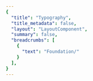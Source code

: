 ```yaml
---
{
  "title": "Typography",
  "title_metadata": false,
  "layout": "LayoutComponent",
  "summary": false,
  "breadcrumbs": [
    {
      "text": "Foundation/"
    }
  ],
}
---
```

<cdr-doc-tabs :labels="['Overview', 'Guidelines', 'Brand Typography']">
<template slot="Overview">
<cdr-doc-table-of-contents-shell>
  
Typography design tokens represent the fundamental decisions of Cedar’s visual language: 
- Stores font specifications using variable names, not hard-coded values such as font family name or pixel values for font size
- Specifies a hierarchical and semantically defined system

<br/>
<hr>


## Web 

### Default 

<div style="overflow: hidden; white-space: nowrap; margin: 8px 0 8px 0;  padding: 16px 0 16px 8px; background-color: #FFFFFF ;"><typography-example name="cdr-text-default-compact" /> </div>

**cdr-text-default-compact**  (_Mixin_)  <br>
Suggested usage: Use only for compact spacing with informational and supplemental body content

<table>
  <tbody>
    <tr>
      <td>cdr-text-default-compact-family </td>
      <td>Roboto, "Helvetica Neue", Helvetica,<br> Arial, sans-serif </td>
    </tr>
    <tr>
      <td>cdr-text-default-compact-style </td>
      <td>Normal </td>
    </tr>
    <tr>
      <td>cdr-text-default-compact-weight </td>
      <td>400 </td>
    </tr>
    <tr>
      <td>cdr-text-default-compact-spacing </td>
      <td>Normal </td>
    </tr>
    <tr>
      <td>cdr-text-default-compact-size </td>
      <td>14px </td>
    </tr>   
    <tr>
      <td>cdr-text-default-compact-height </td>
      <td>24px </td>
    </tr>   
  </tbody>
</table>

<br/>


<div style="overflow: hidden; white-space: nowrap; margin: 8px 0 8px 0;  padding: 16px 0 16px 8px; background-color: #FFFFFF ;"><typography-example name="cdr-text-default" /> </div>

**cdr-text-default**  (_Mixin_)  <br>
Suggested usage: Default for body content. Uses a more open line height to font size ratio

<table>
  <tbody>
    <tr>
      <td>cdr-text-default-family </td>
      <td>Roboto, "Helvetica Neue", Helvetica,<br> Arial, sans-serif </td>
    </tr>
    <tr>
      <td>cdr-text-default-style </td>
      <td>Normal </td>
    </tr>
    <tr>
      <td>cdr-text-default-weight </td>
      <td>400 </td>
    </tr>
    <tr>
      <td>cdr-text-default-spacing </td>
      <td>Normal </td>
    </tr>
    <tr>
      <td>cdr-text-default-size </td>
      <td>16px </td>
    </tr>   
    <tr>
      <td>cdr-text-default-height  </td>
      <td>26px </td>
    </tr>   
  </tbody>
</table>

<br>

### Editorial 

<div style="overflow: hidden; white-space: nowrap; margin: 0 0 8px 0; padding: 16px 0 16px 8px; background-color: #FFFFFF ;"> <typography-example name="cdr-text-editorial-compact" /> </div>

**cdr-text-editorial-compact**  (_Mixin_)  <br>
Suggested Usage: Use only for compact spacing with editorial body content

<table>
  <tbody>
    <tr>
      <td>cdr-text-editorial-compact-family </td>
      <td>Sentinel, Roboto, "Helvetica Neue", Helvetica, Arial, sans-serif </td>
    </tr>
    <tr>
      <td>cdr-text-editorial-compact-style</td>
      <td>Normal </td>
    </tr>
    <tr>
      <td>cdr-text-editorial-compact-weight</td>
      <td>400 </td>
    </tr>
    <tr>
      <td>cdr-text-editorial-compact-spacing</td>
      <td>Normal </td>
    </tr>
    <tr>
      <td>cdr-text-editorial-compact-size</td>
      <td>18px </td>
    </tr>
    <tr>
      <td>cdr-text-editorial-compact-height</td>
      <td>28px </td>
    </tr>
  </tbody>
</table>

<br>

<div style="overflow: hidden; white-space: nowrap; margin: 0 0 8px 0; padding: 16px 0 16px 8px; background-color: #FFFFFF ;"> <typography-example name="cdr-text-editorial" /> </div>

**cdr-text-editorial**  (_Mixin_)  <br>
Suggested Usage: Default for editorial long-form content. Uses a more open line height to font size ratio

<table>
  <tbody>
    <tr>
      <td>cdr-text-editorial-family </td>
      <td>Sentinel, Roboto, "Helvetica Neue", Helvetica, Arial, sans-serif </td>
    </tr>
    <tr>
      <td>cdr-text-editorial-style</td>
      <td>Normal </td>
    </tr>
    <tr>
      <td>cdr-text-editorial-weight</td>
      <td>400 </td>
    </tr>
    <tr>
      <td>cdr-text-editorial-spacing</td>
      <td>Normal </td>
    </tr>
    <tr>
      <td>cdr-text-editorial-size</td>
      <td>20px </td>
    </tr>
    <tr>
      <td>cdr-text-editorial-height</td>
      <td>32px </td>
    </tr>
  </tbody>
</table>


### Headings 

<div style="overflow: hidden; white-space: nowrap; margin: 0 0 8px 0; padding: 16px 0 16px 8px; background-color: #FFFFFF ;"> <typography-example name="cdr-text-header-1" /> </div>

**cdr-text-header-1**  (_Mixin_)  <br>

<table>
  <tbody>
    <tr>
      <td>cdr-text-header-1-family </td>
      <td>Sentinel, Roboto, "Helvetica Neue", Helvetica, Arial, sans-serif </td>
    </tr>
    <tr>
      <td>cdr-text-header-1-style</td>
      <td>Normal </td>
    </tr>
    <tr>
      <td>cdr-text-header-1-weight</td>
      <td>600 </td>
    </tr>
    <tr>
      <td>cdr-text-header-1-spacing</td>
      <td>0.2 </td>
    </tr>
    <tr>
      <td>cdr-text-header-1-size</td>
      <td>56px </td>
    </tr>
    <tr>
      <td>cdr-text-header-1-height</td>
      <td>60px </td>
    </tr>
  </tbody>
</table>

<br>

<div style="overflow: hidden; white-space: nowrap; margin: 0 0 8px 0; padding: 16px 0 16px 8px; background-color: #FFFFFF ;"> <typography-example name="cdr-text-header-2" /> </div>

**cdr-text-header-2**  (_Mixin_)  <br>

<table>
  <tbody>
    <tr>
      <td>cdr-text-header-2-family </td>
      <td>Sentinel, Roboto, "Helvetica Neue", Helvetica, Arial, sans-serif </td>
    </tr>
    <tr>
      <td>cdr-text-header-2-style</td>
      <td>Normal </td>
    </tr>
    <tr>
      <td>cdr-text-header-2-weight</td>
      <td>600 </td>
    </tr>
    <tr>
      <td>cdr-text-header-2-spacing</td>
      <td>0.2 </td>
    </tr>
    <tr>
      <td>cdr-text-header-2-size</td>
      <td>40px </td>
    </tr>
    <tr>
      <td>cdr-text-header-2-height</td>
      <td>48px </td>
    </tr>
  </tbody>
</table>

<br>

<div style="overflow: hidden; white-space: nowrap; margin: 0 0 8px 0; padding: 16px 0 16px 8px; background-color: #FFFFFF ;"> <typography-example name="cdr-text-header-3" /> </div>

**cdr-text-header-3**  (_Mixin_)  <br>

<table>
  <tbody>
    <tr>
      <td>cdr-text-header-3-family </td>
      <td>Sentinel, Roboto, "Helvetica Neue", Helvetica, Arial, sans-serif </td>
    </tr>
    <tr>
      <td>cdr-text-header-3-style</td>
      <td>Normal </td>
    </tr>
    <tr>
      <td>cdr-text-header-3-weight</td>
      <td>600 </td>
    </tr>
    <tr>
      <td>cdr-text-header-3-spacing</td>
      <td>0.2 </td>
    </tr>
    <tr>
      <td>cdr-text-header-3-size</td>
      <td>32px </td>
    </tr>
    <tr>
      <td>cdr-text-header-3-height</td>
      <td>40px </td>
    </tr>
  </tbody>
</table>

<br>

<div style="overflow: hidden; white-space: nowrap; margin: 0 0 8px 0; padding: 16px 0 16px 8px; background-color: #FFFFFF ;"> <typography-example name="cdr-text-header-4" /> </div>

**cdr-text-header-4**  (_Mixin_)  <br>

<table>
  <tbody>
    <tr>
      <td>cdr-text-header-4-family </td>
      <td>Sentinel, Roboto, "Helvetica Neue", Helvetica, Arial, sans-serif </td>
    </tr>
    <tr>
      <td>cdr-text-header-4-style</td>
      <td>Normal </td>
    </tr>
    <tr>
      <td>cdr-text-header-4-weight</td>
      <td>600 </td>
    </tr>
    <tr>
      <td>cdr-text-header-4-spacing</td>
      <td>0.2 </td>
    </tr>
    <tr>
      <td>cdr-text-header-4-size</td>
      <td>28px </td>
    </tr>
    <tr>
      <td>cdr-text-header-4-height</td>
      <td>36px </td>
    </tr>
  </tbody>
</table>

<br>

<div style="overflow: hidden; white-space: nowrap; margin: 0 0 8px 0; padding: 16px 0 16px 8px; background-color: #FFFFFF ;"> <typography-example name="cdr-text-header-5" /> </div>

**cdr-text-header-5**  (_Mixin_)  <br>

<table>
  <tbody>
    <tr>
      <td>cdr-text-header-5-family </td>
      <td>Sentinel, Roboto, "Helvetica Neue", Helvetica, Arial, sans-serif </td>
    </tr>
    <tr>
      <td>cdr-text-header-5-style</td>
      <td>Normal </td>
    </tr>
    <tr>
      <td>cdr-text-header-5-weight</td>
      <td>600 </td>
    </tr>
    <tr>
      <td>cdr-text-header-5-spacing</td>
      <td>0.2 </td>
    </tr>
    <tr>
      <td>cdr-text-header-5-size</td>
      <td>24px </td>
    </tr>
    <tr>
      <td>cdr-text-header-5-height</td>
      <td>32px </td>
    </tr>
  </tbody>
</table>

<br>

<div style="overflow: hidden; white-space: nowrap; margin: 0 0 8px 0; padding: 16px 0 16px 8px; background-color: #FFFFFF ;"> <typography-example name="cdr-text-header-6" /> </div>

**cdr-text-header-6**  (_Mixin_)  <br>

<table>
  <tbody>
    <tr>
      <td>cdr-text-header-6-family </td>
      <td>Sentinel, Roboto, "Helvetica Neue", Helvetica, Arial, sans-serif </td>
    </tr>
    <tr>
      <td>cdr-text-header-6-style</td>
      <td>Normal </td>
    </tr>
    <tr>
      <td>cdr-text-header-6-weight</td>
      <td>600 </td>
    </tr>
    <tr>
      <td>cdr-text-header-6-spacing</td>
      <td>0.2 </td>
    </tr>
    <tr>
      <td>cdr-text-header-6-size</td>
      <td>20px </td>
    </tr>
    <tr>
      <td>cdr-text-header-6-height</td>
      <td>28px </td>
    </tr>
  </tbody>
</table>

<br>

<div style="overflow: hidden; white-space: nowrap; margin: 0 0 8px 0; padding: 16px 0 16px 8px; background-color: #FFFFFF ;"> <typography-example name="cdr-text-header-7" /> </div>

**cdr-text-header-7**  (_Mixin_)  <br>

<table>
  <tbody>
    <tr>
      <td>cdr-text-header-7-family </td>
      <td>Sentinel, Roboto, "Helvetica Neue", Helvetica, Arial, sans-serif </td>
    </tr>
    <tr>
      <td>cdr-text-header-7-style</td>
      <td>Normal </td>
    </tr>
    <tr>
      <td>cdr-text-header-7-weight</td>
      <td>600 </td>
    </tr>
    <tr>
      <td>cdr-text-header-7-spacing</td>
      <td>0.2 </td>
    </tr>
    <tr>
      <td>cdr-text-header-7-size</td>
      <td>18px </td>
    </tr>
    <tr>
      <td>cdr-text-header-7-height</td>
      <td>24px </td>
    </tr>
  </tbody>
</table>

<br/>
<hr>


## Mobile

### Headings 

<div style="overflow: hidden; white-space: nowrap; font-family: Roboto; font-variant: normal; font-weight: 500; font-size: 34px; line-height: 40px; letter-spacing: normal; color: #292929; margin: 0 0 8px 0; padding: 16px 0 16px 8px; background-color: #FFFFFF ;">A different kind of company</div>

Android: Display 1 <br>
iOS: Large Title <br>
Suggested Usage: Frequently used as the largest title for phone apps and can be used for page titles for larger devices 

<table>
  <tbody>
    <tr>
      <td width=160>font-family </td>
      <td>Roboto </td>
    </tr>
    <tr>
      <td width=160>font-weight</td>
      <td>Medium </td>
    </tr>
    <tr>
      <td width=160>font-size</td>
      <td>34sp</td>
    </tr>
    <tr>
      <td width=160>font-height</td>
      <td>40sp </td>
    </tr>
  </tbody>
</table>

<br>

<div style="overflow: hidden; white-space: nowrap; font-family: Sentinel; font-variant: normal; font-weight: 600; font-size: 28px; line-height: 36px; letter-spacing: normal; color: #292929; margin: 0 0 8px 0; padding: 16px 0 16px 8px; background-color: #FFFFFF ;">A different kind of company</div>

Android and iOS: Title 1 <br>
Suggested Usage: Content titles, level 1

<table>
  <tbody>
    <tr>
      <td width=160>font-family </td>
      <td>Sentinel </td>
    </tr>
    <tr>
      <td width=160>font-weight </td>
      <td>Semi Bold </td>
    </tr>
    <tr>
      <td width=160>font-size </td>
      <td>28sp </td>
    </tr>
    <tr>
      <td width=160>line-height </td>
      <td>36sp </td>
    </tr>   
  </tbody>
</table>

<br>

<div style="overflow: hidden; white-space: nowrap; font-family: Sentinel; font-variant: normal; font-weight: 600; font-size: 26px; line-height: 32px; letter-spacing: normal; color: #292929; margin: 0 0 8px 0; padding: 16px 0 16px 8px; background-color: #FFFFFF ;">A different kind of company</div>

Android and iOS: Title 2 <br>
Suggested Usage: Content titles, product names, level 2

<table>
  <tbody>
    <tr>
      <td width=160>font-family </td>
      <td>Sentinel </td>
    </tr>
    <tr>
      <td width=160>font-weight </td>
      <td>Semi Bold </td>
    </tr>
    <tr>
      <td width=160>font-size </td>
      <td>26sp </td>
    </tr>
    <tr>
      <td width=160>line-height </td>
      <td>32sp </td>
    </tr>   
  </tbody>
</table>

<br>

<div style="overflow: hidden; white-space: nowrap; font-family: Sentinel; font-variant: normal; font-weight: 600; font-size: 21px; line-height: 28px; letter-spacing: normal; color: #292929; margin: 0 0 8px 0; padding: 16px 0 16px 8px; background-color: #FFFFFF ;">A different kind of company</div>

Android and iOS: Title 3 <br>
Suggested Usage: Content titles, product names, product prices, level 3

<table>
  <tbody>
    <tr>
      <td width=160>font-family </td>
      <td>Sentinel </td>
    </tr>
    <tr>
      <td width=160>font-weight </td>
      <td>Semi Bold </td>
    </tr>
    <tr>
      <td width=160>font-size </td>
      <td>21sp </td>
    </tr>
    <tr>
      <td width=160>line-height </td>
      <td>28sp </td>
    </tr>   
  </tbody>
</table>

<br>

<div style="overflow: hidden; white-space: nowrap; font-family: Roboto; font-variant: normal; font-weight: 500; font-size: 17px; line-height: 24px; letter-spacing: normal; color: #292929; margin: 0 0 8px 0; padding: 16px 0 16px 8px; background-color: #FFFFFF ;">A different kind of company</div>

Android and iOS: Headline  <br>
Suggested Usage: Heading primarily used with body copy, list items, table headers

<table>
  <tbody>
    <tr>
      <td width=160>font-family </td>
      <td>Roboto </td>
    </tr>
    <tr>
      <td width=160>font-weight </td>
      <td>Medium </td>
    </tr>
    <tr>
      <td width=160>font-size </td>
      <td>17sp </td>
    </tr>
    <tr>
      <td width=160>line-height </td>
      <td>24sp </td>
    </tr>   
  </tbody>
</table>

<br>

<div style="overflow: hidden; white-space: nowrap; font-family: Roboto; font-variant: normal; font-weight: 500; font-size: 15px; line-height: 20px; letter-spacing: normal; color: #292929; margin: 0 0 8px 0; padding: 16px 0 16px 8px; background-color: #FFFFFF ;">A different kind of company</div>

Android and iOS: Subhead  <br>
Suggested Usage: Subheading primarily used with body copy 

<table>
  <tbody>
    <tr>
      <td width=160>font-family </td>
      <td>Roboto </td>
    </tr>
    <tr>
      <td width=160>font-weight </td>
      <td>Medium </td>
    </tr>
    <tr>
      <td width=160>font-size </td>
      <td>15sp </td>
    </tr>
    <tr>
      <td width=160>line-height </td>
      <td>20sp </td>
    </tr>   
  </tbody>
</table>

<br>

### Body 

<div style="overflow: hidden; white-space: nowrap; font-family: Roboto; font-variant: normal; font-weight: 400; font-size: 13px; line-height: 20px; letter-spacing: normal; color: #292929; margin: 0 0 8px 0; padding: 16px 0 16px 8px; background-color: #FFFFFF ;">A different kind of company</div>

Android: Body 2  <br>
iOS: Footnote <br>
Suggested Usage: Secondary text intended for informational and supplemental body content 

<table>
  <tbody>
    <tr>
      <td width=160>font-family </td>
      <td>Roboto </td>
    </tr>
    <tr>
      <td width=160>font-weight </td>
      <td>Regular </td>
    </tr>
    <tr>
      <td width=160>font-size </td>
      <td>13sp </td>
    </tr>
    <tr>
      <td width=160>line-height </td>
      <td>20sp </td>
    </tr>   
  </tbody>
</table>

<br>

<div style="overflow: hidden; white-space: nowrap; font-family: Roboto; font-variant: normal; font-weight: 400; font-size: 15px; line-height: 20px; letter-spacing: normal; color: #292929; margin: 0 0 8px 0; padding: 16px 0 16px 8px; background-color: #FFFFFF ;">A different kind of company</div>

Android: Body 1  <br>
iOS: Body <br>
Suggested Usage: Default for body content 

<table>
  <tbody>
    <tr>
      <td width=160>font-family </td>
      <td>Roboto </td>
    </tr>
    <tr>
      <td width=160>font-weight </td>
      <td>Regular </td>
    </tr>
    <tr>
      <td width=160>font-size </td>
      <td>15sp </td>
    </tr>
    <tr>
      <td width=160>line-height </td>
      <td>20sp </td>
    </tr>   
  </tbody>
</table>

<br>

<div style="overflow: hidden; white-space: nowrap; font-family: Roboto; font-variant: normal; font-weight: 400; font-size: 11px; line-height: 16px; letter-spacing: normal; color: #292929; margin: 0 0 8px 0; padding: 16px 0 16px 8px; background-color: #FFFFFF ;">A different kind of company</div>

Android and iOS: Caption 2  <br>
Suggested Usage: Smallest text size, use sparingly or for bottom tab bar text 

<table>
  <tbody>
    <tr>
      <td width=160>font-family </td>
      <td>Roboto </td>
    </tr>
    <tr>
      <td width=160>font-weight </td>
      <td>Regular </td>
    </tr>
    <tr>
      <td width=160>font-size </td>
      <td>11sp </td>
    </tr>
    <tr>
      <td width=160>line-height </td>
      <td>16sp </td>
    </tr>   
  </tbody>
</table>

<br>

<div style="overflow: hidden; white-space: nowrap; font-family: Roboto; font-variant: normal; font-weight: 400; font-size: 12px; line-height: 20px; letter-spacing: normal; color: #292929; margin: 0 0 8px 0; padding: 16px 0 16px 8px; background-color: #FFFFFF ;">A different kind of company</div>

Android and iOS: Caption 1 <br>
Suggested Usage: Tertiary text, also intended for informational and supplemental body content. Also used for bottom action bar text for larger devices  

<table>
  <tbody>
    <tr>
      <td width=160>font-family </td>
      <td>Roboto </td>
    </tr>
    <tr>
      <td width=160>font-weight </td>
      <td>Regular </td>
    </tr>
    <tr>
      <td width=160>font-size </td>
      <td>12sp </td>
    </tr>
    <tr>
      <td width=160>line-height </td>
      <td>16sp </td>
    </tr>   
  </tbody>
</table>

<br>

### Buttons 

<div style="overflow: hidden; white-space: nowrap; font-family: Roboto; font-variant: normal; font-weight: 500; font-size: 15px; line-height: 24px; letter-spacing: normal; color: #292929; margin: 0 0 8px 0; padding: 16px 0 16px 8px; background-color: #FFFFFF ;">A different kind of company</div>

Android: Button <br>
iOS: N/A <br>
Suggested Usage: Button text has a thicker weight than body copy

<table>
  <tbody>
    <tr>
      <td width=160>font-family </td>
      <td>Roboto </td>
    </tr>
    <tr>
      <td width=160>font-weight </td>
      <td>Medium </td>
    </tr>
    <tr>
      <td width=160>font-size </td>
      <td>15sp </td>
    </tr>
    <tr>
      <td width=160>line-height </td>
      <td>24sp </td>
    </tr>   
  </tbody>
</table>

<br>

### Links 

<div style="overflow: hidden; white-space: nowrap; font-family: Roboto; font-variant: normal; font-weight: 500; font-size: 15px; line-height: 24px; letter-spacing: normal; color: #3278ae; margin: 0 0 8px 0; padding: 16px 0 16px 8px; background-color: #FFFFFF ;">A different kind of company</div>

Android: Button_accent <br>
iOS: N/A <br>
Suggested Usage: Link text has a thicker weight than body copy. Use #3278ae only on light background

<table>
  <tbody>
    <tr>
      <td width=160>font-family </td>
      <td>Roboto </td>
    </tr>
    <tr>
      <td width=160>font-weight </td>
      <td>Medium </td>
    </tr>
    <tr>
      <td width=160>font-size </td>
      <td>15sp </td>
    </tr>
    <tr>
      <td width=160>line-height </td>
      <td>24sp </td>
    </tr>    
    <tr>
      <td width=160>color </td>
      <td>#3278ae </td>
    </tr>   
  </tbody>
</table>

<br>

<div style="overflow: hidden; white-space: nowrap; font-family: Roboto; font-variant: normal; font-weight: 500; font-size: 15px; line-height: 24px; letter-spacing: normal; color: #5197cd; margin: 0 0 8px 0; padding: 16px 0 16px 8px; background-color: #292929 ;">A different kind of company</div>

Android: Button_accent  <br>
iOS: N/A <br>
Suggested Usage: Link text has a thicker weight than body copy. Use #5197cd only on dark background

<table>
  <tbody>
    <tr>
      <td width=160>font-family </td>
      <td>Roboto </td>
    </tr>
    <tr>
      <td width=160>font-weight </td>
      <td>Medium </td>
    </tr>
    <tr>
      <td width=160>font-size </td>
      <td>15sp </td>
    </tr>
    <tr>
      <td width=160>line-height </td>
      <td>24sp </td>
    </tr>    
    <tr>
      <td width=160>color </td>
      <td>#5197cd </td>
    </tr>   
  </tbody>
</table>

<br>

### Message States 

<div style="overflow: hidden; white-space: nowrap; font-family: Roboto; font-variant: normal; font-weight: 500; font-size: 15px; line-height: 20px; letter-spacing: normal; color: #c32a2e; margin: 0 0 8px 0; padding: 16px 0 16px 8px; background-color: #FFFFFF ;">A different kind of company</div>

Android: Error State <br>
iOS: N/A <br>
Suggested Usage: Only for message text with error or warning states. Use #c32a2e only on light background

<table>
  <tbody>
    <tr>
      <td width=160>font-family </td>
      <td>Roboto </td>
    </tr>
    <tr>
      <td width=160>font-weight </td>
      <td>Medium </td>
    </tr>
    <tr>
      <td width=160>font-size </td>
      <td>15sp </td>
    </tr>
    <tr>
      <td width=160>line-height </td>
      <td>20sp </td>
    </tr>    
    <tr>
      <td width=160>color </td>
      <td>#c32a2e </td>
    </tr>   
  </tbody>
</table>

<br>

<div style="overflow: hidden; white-space: nowrap; font-family: Roboto; font-variant: normal; font-weight: 500; font-size: 15px; line-height: 20px; letter-spacing: normal; color: #e86868; margin: 0 0 8px 0; padding: 16px 0 16px 8px; background-color: #292929 ;">A different kind of company</div>

Android: Error State <br>
iOS: N/A <br>
Suggested Usage: Only for message text with error or warning states. Use #e86868 only on dark background

<table>
  <tbody>
    <tr>
      <td width=160>font-family </td>
      <td>Roboto </td>
    </tr>
    <tr>
      <td width=160>font-weight </td>
      <td>Medium </td>
    </tr>
    <tr>
      <td width=160>font-size </td>
      <td>15sp </td>
    </tr>
    <tr>
      <td width=160>line-height </td>
      <td>20sp </td>
    </tr>    
    <tr>
      <td width=160>color </td>
      <td>#e86868 </td>
    </tr>   
  </tbody>
</table>


<br>
<hr/>


</cdr-doc-table-of-contents-shell>
</template>


<template slot="Guidelines">
<cdr-doc-table-of-contents-shell>

## Type Families

Cedar design system uses a limited number of tokens for typography to define core styles. By using tokens, Cedar can respond to changes in the brand identity with minimal impact to the code.

<br/>

Cedar has defined typography specifications and values based on REI's brand guidelines:
- Use these values with caution; type specifications could change
- The design systems team is tracking how options are used in components
- List of typography values are available on the [Brand Typography tab](?active-tab=brand-typography)


### Sentinel

<b>Sentinel</b> is REI’s first choice for headlines and body copy, as well as anywhere you need an editorial voice.

<br>

### Roboto

<b>Roboto</b> shines when you want a simple, straightforward typeface that doesn’t get in the way. It’s used liberally in the digital space as REI’s chosen font for informational or supplemental-level copy.

<br>

### Roboto Condensed 

<b>Roboto Condensed</b> is used in special circumstances where size constraints exist or visual differentiation is needed. Examples of its use can be found in form labels and the Call to Action text.

<br>

## Type Scale

- **Body:** Uses a more open line height to font size ratio and is best suited for long-form content 

- **Display:** Line height to font size ratio is more condensed than body type specifications and caters to an overall shorter line length. It is best used for big moments, headings, titles, or subheadings. Avoid using display sizes for long-form content

- **Utility:** Use sparingly within UI elements for Cedar components such as form labels and Call-to-Action text


<hr/>

</cdr-doc-table-of-contents-shell>
</template>


<template slot="Brand Typography">
<cdr-doc-table-of-contents-shell>

<cdr-doc-alert icon="warning">These values are **NOT** to be used by developers for creating custom UI.<br>If you are extending or modifying an existing Cedar component please work with the design system team to add support for your enhancements.</cdr-doc-alert>

Typography from REI’s brand guidelines are used throughout Cedar components and design recommendations. Use these values when:
  - Requesting an update to an existing Cedar component
  - Requesting a new token 
  - Developing a new component that will be adopted by Cedar Design System

<br> 

Note that the values on this page:
  - May not have a long lifespan
  - May alter the value more frequently
  - May be used for a wide variety of purposes

<br>  

**Requesting a Token** <br>
If you have a request for a token that is missing, you can submit a request using the [Feature Request Form](https://airtable.com/shrcbq9CHthuMO7AC), or ask in the [#cedar-user-support](https://rei.slack.com/messages/CA58YCGN4) Slack channel. View requirements in the <cdr-link :href="$withBase('/foundation/tokens/?active-link=adding-tokens-to-the-repository')">Adding Tokens to the Repository</cdr-link> section on the Tokens article.   

**Developing or Updating Cedar Components** <br>
The Cedar team welcomes contributions from the digital community at REI. If you are interested in contributing design or code, please reach out at in Slack at [#cedar-user-support](https://rei.slack.com/messages/CA58YCGN4), email [cedar@rei.com](mailto:cedar@rei.com), or talk to your manager.


<br>
<hr>

The type scale powers all the typography within Cedar components. These preset values are the best way to reinforce visual hierarchy and consistency across pages. 

## Body 
Uses a more open line height to font size ratio:
- Best suited for long-form content
- Specifications are available for default (Roboto or sans type styles) and editorial (Sentinel or serif type styles)

<br>

### Default 

<div style="overflow: hidden; white-space: nowrap; font-family: Roboto; font-variant: normal; font-weight: 400; font-size: 14px; line-height: 24px; letter-spacing: normal; color: #292929; background-color: #FFFFFF; margin: 0; padding: 16px 0 16px 8px;">A different kind of company</div>
<table>
  <tbody>
    <tr>
      <td width=192>
        font-family: Roboto <br>
        font-weight: 400 <br>
        font-size: 14 <br>
        line-height: 24  
      </td>
      <td width=400>
        <b>Tokens:</b><br>
        cdr-text-default-compact <br>
        <br>
        <br>
      </td>
    </tr>
  </tbody>
</table>

<br>

<div style="overflow: hidden; white-space: nowrap; font-family: Roboto; font-variant: normal; font-weight: 400; font-size: 16px; line-height: 26px; letter-spacing: normal; color: #292929; background-color: #FFFFFF; margin: 0; padding: 16px 0 16px 8px;">A different kind of company</div>
<table>
  <tbody>
    <tr>
      <td width=192>
        font-family: Roboto <br>
        font-weight: 400 <br>
        font-size: 16 <br>
        line-height: 26  
      </td>
      <td width=400>
        <b>Tokens:</b><br>
        cdr-text-default  <br>
        <br>
        <br>
      </td>
    </tr>
  </tbody>
</table>

<br>

<div style="overflow: hidden; white-space: nowrap; font-family: Roboto; font-variant: normal; font-weight: 400; font-size: 18px; line-height: 28px; letter-spacing: normal; color: #292929; background-color: #FFFFFF; margin: 0; padding: 16px 0 16px 8px;">A different kind of company</div>
<table>
  <tbody>
    <tr>
      <td width=192>
        font-family: Roboto <br>
        font-weight: 400 <br>
        font-size: 18 <br>
        line-height: 28  
      </td>
      <td width=400>
        <b>Tokens:</b><br>
        N/A<br>
        <br>
        <br>
      </td>
    </tr>
  </tbody>
</table>

<br>

<div style="overflow: hidden; white-space: nowrap; font-family: Roboto; font-variant: normal; font-weight: 400; font-size: 20px; line-height: 32px; letter-spacing: normal; color: #292929; background-color: #FFFFFF; margin: 0; padding: 16px 0 16px 8px;">A different kind of company</div>
<table>
  <tbody>
    <tr>
      <td width=192>
        font-family: Roboto <br>
        font-weight: 400 <br>
        font-size: 20 <br>
        line-height: 32  
      </td>
      <td width=400>
        <b>Tokens:</b><br>
        N/A<br>
        <br>
        <br>
      </td>
    </tr>
  </tbody>
</table>

<br>

### Editorial 

<div style="overflow: hidden; white-space: nowrap; font-family: Sentinel; font-variant: normal; font-weight: 400; font-size: 16px; line-height: 26px; letter-spacing: normal; color: #292929; background-color: #FFFFFF; margin: 0 0 2px 0; padding: 16px 0 16px 8px;">A different kind of company</div>
<table>
  <tbody>
    <tr>
      <td width=192>
        font-family: Sentinel <br>
        font-weight: 400 <br>
        font-size: 16 <br>
        line-height: 26  
      </td>
      <td width=400>
        <b>Tokens:</b><br>
        N/A<br>
        <br>
        <br>
      </td>
    </tr>
  </tbody>
</table>

<br>

<div style="overflow: hidden; white-space: nowrap; font-family: Sentinel; font-variant: normal; font-weight: 400; font-size: 18px; line-height: 28px; letter-spacing: normal; color: #292929; background-color: #FFFFFF; margin: 0; padding: 16px 0 16px 8px;">A different kind of company</div>
<table>
  <tbody>
    <tr>
      <td width=192>
        font-family: Sentinel <br>
        font-weight: 400 <br>
        font-size: 18 <br>
        line-height: 28  
      </td>
      <td width=400>
        <b>Tokens:</b><br>
        cdr-text-editorial-compact<br>
        <br>
        <br>
      </td>
    </tr>
  </tbody>
</table>

<br>

<div style="overflow: hidden; white-space: nowrap; font-family: Sentinel; font-variant: normal; font-weight: 400; font-size: 20px; line-height: 32px; letter-spacing: normal; color: #292929; background-color: #FFFFFF; margin: 0; padding: 16px 0 16px 8px;">A different kind of company</div>
<table>
  <tbody>
    <tr>
      <td width=192>
        font-family: Sentinel <br>
        font-weight: 400 <br>
        font-size: 20 <br>
        line-height: 32  
      </td>
      <td width=400>
        <b>Tokens:</b><br>
        cdr-text-editorial<br>
        <br>
        <br>
      </td>
    </tr>
  </tbody>
</table>

<br>

<div style="overflow: hidden; white-space: nowrap; font-family: Sentinel; font-variant: normal; font-weight: 400; font-size: 24px; line-height: 36px; letter-spacing: normal; color: #292929; background-color: #FFFFFF; margin: 0; padding: 16px 0 16px 8px;">A different kind of company</div>
<table>
  <tbody>
    <tr>
      <td width=192>
        font-family: Sentinel <br>
        font-weight: 400 <br>
        font-size: 24 <br>
        line-height: 36  
      </td>
      <td width=400>
        <b>Tokens:</b><br>
        N/A<br>
        <br>
        <br>
      </td>
    </tr>
  </tbody>
</table>

<br>
<hr />

## Display
Line height to font size ratio is more condensed than body type specifications and caters catered to an overall shorter line length:
- Best used for big moments, headings, titles, or subheadings
- Specifications are available for default (Roboto or sans type styles) and editorial (Sentinel or serif type styles)
- Avoid using display sizes for long-form content

### Default 

<div style="overflow: hidden; white-space: nowrap; font-family: Roboto; font-variant: normal; font-weight: 400; font-size: 12px; line-height: 16px; letter-spacing: normal; color: #292929; background-color: #FFFFFF; margin: 0; padding: 16px 0 16px 8px;">A different kind of company</div>
<table>
  <tbody>
    <tr>
      <td width=192>
        font-family: Roboto <br>
        font-weight: 400 <br>
        font-size: 12 <br>
        line-height: 16  
      </td>
      <td width=400>
        <b>Tokens:</b><br>
        N/A<br>
        <br>
        <br>
      </td>
    </tr>
  </tbody>
</table>

<br>

<div style="overflow: hidden; white-space: nowrap; font-family: Roboto; font-variant: normal; font-weight: 400; font-size: 14px; line-height: 20px; letter-spacing: normal; color: #292929; background-color: #FFFFFF; margin: 0; padding: 16px 0 16px 8px;">A different kind of company</div>
<table>
  <tbody>
    <tr>
      <td width=192>
        font-family: Roboto <br>
        font-weight: 400 <br>
        font-size: 14 <br>
        line-height: 20  
      </td>
      <td width=400>
        <b>Tokens:</b><br>
        N/A<br>
        <br>
        <br>
      </td>
    </tr>
  </tbody>
</table>

<br>

<div style="overflow: hidden; white-space: nowrap; font-family: Roboto; font-variant: normal; font-weight: 400; font-size: 16px; line-height: 24px; letter-spacing: normal; color: #292929; background-color: #FFFFFF; margin: 0; padding: 16px 0 16px 8px;">A different kind of company</div>
<table>
  <tbody>
    <tr>
      <td width=192>
        font-family: Roboto <br>
        font-weight: 400 <br>
        font-size: 16 <br>
        line-height: 24  
      </td>
      <td width=400>
        <b>Tokens:</b><br>
        N/A<br>
        <br>
        <br>
      </td>
    </tr>
  </tbody>
</table>

<br>

<div style="overflow: hidden; white-space: nowrap; font-family: Roboto; font-variant: normal; font-weight: 400; font-size: 18px; line-height: 24px; letter-spacing: normal; color: #292929; background-color: #FFFFFF; margin: 0; padding: 16px 0 16px 8px;">A different kind of company</div>
<table>
  <tbody>
    <tr>
      <td width=192>
        font-family: Roboto <br>
        font-weight: 400 <br>
        font-size: 18 <br>
        line-height: 24  
      </td>
      <td width=400>
        <b>Tokens:</b><br>
        N/A<br>
        <br>
        <br>
      </td>
    </tr>
  </tbody>
</table>

<br>

<div style="overflow: hidden; white-space: nowrap; font-family: Roboto; font-variant: normal; font-weight: 400; font-size: 20px; line-height: 28px; letter-spacing: normal; color: #292929; background-color: #FFFFFF; margin: 0; padding: 16px 0 16px 8px;">A different kind of company</div>
<table>
  <tbody>
    <tr>
      <td width=192>
        font-family: Roboto <br>
        font-weight: 400 <br>
        font-size: 20 <br>
        line-height: 28  
      </td>
      <td width=400>
        <b>Tokens:</b><br>
        N/A<br>
        <br>
        <br>
      </td>
    </tr>
  </tbody>
</table>

<br>

<div style="overflow: hidden; white-space: nowrap; font-family: Roboto; font-variant: normal; font-weight: 400; font-size: 24px; line-height: 32px; letter-spacing: normal; color: #292929; background-color: #FFFFFF; margin: 0; padding: 16px 0 16px 8px;">A different kind of company</div>
<table>
  <tbody>
    <tr>
      <td width=192>
        font-family: Roboto <br>
        font-weight: 400 <br>
        font-size: 24 <br>
        line-height: 32  
      </td>
      <td width=400>
        <b>Tokens:</b><br>
        N/A<br>
        <br>
        <br>
      </td>
    </tr>
  </tbody>
</table>

<br>

<div style="overflow: hidden; white-space: nowrap; font-family: Roboto; font-variant: normal; font-weight: 400; font-size: 28px; line-height: 36px; letter-spacing: normal; color: #292929; background-color: #FFFFFF; margin: 0; padding: 16px 0 16px 8px;">A different kind of company</div>
<table>
  <tbody>
    <tr>
      <td width=192>
        font-family: Roboto <br>
        font-weight: 400 <br>
        font-size: 28 <br>
        line-height: 36  
      </td>
      <td width=400>
        <b>Tokens:</b><br>
        N/A<br>
        <br>
        <br>
      </td>
    </tr>
  </tbody>
</table>

<br>

### Editorial 

<div style="overflow: hidden; white-space: nowrap; font-family: Sentinel; font-variant: normal; font-weight: 600; font-size: 14px; line-height: 20px; letter-spacing: 0.2; color: #292929; background-color: #FFFFFF; margin: 0;padding: 16px 0 16px 8px;">A different kind of company</div>
<table>
  <tbody>
    <tr>
      <td width=192>
        font-family: Sentinel<br>
        font-weight: 600 <br>
        font-size: 14 <br>
        line-height: 20  
      </td>
      <td width=400>
        <b>Tokens:</b><br>
        N/A<br>
        <br>
        <br>
      </td>
    </tr>
  </tbody>
</table>

<br>

<div style="overflow: hidden; white-space: nowrap; font-family: Sentinel; font-variant: normal; font-weight: 600; font-size: 16px; line-height: 24px; letter-spacing: 0.2; color: #292929; background-color: #FFFFFF; margin: 0; padding: 16px 0 16px 8px;">A different kind of company</div>
<table>
  <tbody>
    <tr>
      <td width=192>
        font-family: Sentinel<br>
        font-weight: 600 <br>
        font-size: 16 <br>
        line-height: 24  
      </td>
      <td width=400>
        <b>Tokens:</b><br>
        N/A<br>
        <br>
        <br>
      </td>
    </tr>
  </tbody>
</table>

<br>

<div style="overflow: hidden; white-space: nowrap; font-family: Sentinel; font-variant: normal; font-weight: 600; font-size: 18px; line-height: 24px; letter-spacing: 0.2; color: #292929; background-color: #FFFFFF; background-color: #FFFFFF; margin: 0; padding: 16px 0 16px 8px;">A different kind of company</div>
<table>
  <tbody>
    <tr>
      <td width=192>
        font-family: Sentinel<br>
        font-weight: 600 <br>
        font-size: 18 <br>
        line-height: 24  
      </td>
      <td width=400>
        <b>Tokens:</b><br>
        cdr-text-header-7<br>
        <br>
        <br>
      </td>
    </tr>
  </tbody>
</table>

<br>

<div style="overflow: hidden; white-space: nowrap; font-family: Sentinel; font-variant: normal; font-weight: 600; font-size: 20px; line-height: 28px; letter-spacing: 0.2; color: #292929; background-color: #FFFFFF; margin: 0; padding: 16px 0 16px 8px;">A different kind of company</div>
<table>
  <tbody>
    <tr>
      <td width=192>
        font-family: Sentinel<br>
        font-weight: 600 <br>
        font-size: 20 <br>
        line-height: 28  
      </td>
      <td width=400>
        <b>Tokens:</b><br>
        cdr-text-header-6<br>
        <br>
        <br>
      </td>
    </tr>
  </tbody>
</table>

<br>

<div style="overflow: hidden; white-space: nowrap; font-family: Sentinel; font-variant: normal; font-weight: 600; font-size: 24px; line-height: 32px; letter-spacing: 0.2; color: #292929; background-color: #FFFFFF; margin: 0; padding: 16px 0 16px 8px;">A different kind of company</div>
<table>
  <tbody>
    <tr>
      <td width=192>
        font-family: Sentinel<br>
        font-weight: 600 <br>
        font-size: 24 <br>
        line-height: 32  
      </td>
      <td width=400>
        <b>Tokens:</b><br>
        cdr-text-header-5<br>
        <br>
        <br>
      </td>
    </tr>
  </tbody>
</table>

<br>

<div style="overflow: hidden; white-space: nowrap; font-family: Sentinel; font-variant: normal; font-weight: 600; font-size: 28px; line-height: 36px; letter-spacing: 0.2; color: #292929; background-color: #FFFFFF; margin: 0; padding: 16px 0 16px 8px;">A different kind of company</div>
<table>
  <tbody>
    <tr>
      <td width=192>
        font-family: Sentinel<br>
        font-weight: 600 <br>
        font-size: 28 <br>
        line-height: 36  
      </td>
      <td width=400>
        <b>Tokens:</b><br>
        cdr-text-header-4<br>
        <br>
        <br>
      </td>
    </tr>
  </tbody>
</table>

<br>

<div style="overflow: hidden; white-space: nowrap; font-family: Sentinel; font-variant: normal; font-weight: 600; font-size: 32px; line-height: 40px; letter-spacing: 0.2; color: #292929; background-color: #FFFFFF; margin: 0; padding: 16px 0 16px 8px;">A different kind of company</div>
<table>
  <tbody>
    <tr>
      <td width=192>
        font-family: Sentinel<br>
        font-weight: 600 <br>
        font-size: 32 <br>
        line-height: 40  
      </td>
      <td width=400>
        <b>Tokens:</b><br>
        cdr-text-header-3<br>
        <br>
        <br>
      </td>
    </tr>
  </tbody>
</table>

<br>

<div style="overflow: hidden; white-space: nowrap; font-family: Sentinel; font-variant: normal; font-weight: 600; font-size: 40px; line-height: 48px; letter-spacing: 0.2; color: #292929; background-color: #FFFFFF; margin: 0; padding: 16px 0 16px 8px;">A different kind of company</div>
<table>
  <tbody>
    <tr>
      <td width=192>
        font-family: Sentinel<br>
        font-weight: 600 <br>
        font-size: 40 <br>
        line-height: 48  
      </td>
      <td width=400>
        <b>Tokens:</b><br>
        cdr-text-header-2<br>
        <br>
        <br>
      </td>
    </tr>
  </tbody>
</table>

<br>

<div style="overflow: hidden; white-space: nowrap; font-family: Sentinel; font-variant: normal; font-weight: 600; font-size: 56px; line-height: 60px; letter-spacing: 0.2; color: #292929; background-color: #FFFFFF; margin: 0; padding: 16px 0 16px 8px;">A different kind of company</div>
<table>
  <tbody>
    <tr>
      <td width=192>
        font-family: Sentinel<br>
        font-weight: 600 <br>
        font-size: 56 <br>
        line-height: 60  
      </td>
      <td width=400>
        <b>Tokens:</b><br>
        cdr-text-header-1<br>
        <br>
        <br>
      </td>
    </tr>
  </tbody>
</table>

<br>

<div style="overflow: hidden; white-space: nowrap; font-family: Sentinel; font-variant: normal; font-weight: 600; font-size: 76px; line-height: 84px; letter-spacing: 0.2; color: #292929; background-color: #FFFFFF; margin: 0; padding: 16px 0 16px 8px;">A different kind of company</div>
<table>
  <tbody>
    <tr>
      <td width=192>
        font-family: Sentinel<br>
        font-weight: 600 <br>
        font-size: 76 <br>
        line-height: 84  
      </td>
      <td width=400>
        <b>Tokens:</b><br>
        N/A<br>
        <br>
        <br>
      </td>
    </tr>
  </tbody>
</table>

<br>

<div style="overflow: hidden; white-space: nowrap; font-family: Sentinel; font-variant: normal; font-weight: 600; font-size: 96px; line-height: 104px; letter-spacing: 0.2; color: #292929; background-color: #FFFFFF; margin: 0; padding: 16px 0 16px 8px;">A different kind of company</div>
<table>
  <tbody>
    <tr>
      <td width=192>
        font-family: Sentinel<br>
        font-weight: 600 <br>
        font-size: 96 <br>
        line-height: 104  
      </td>
      <td width=400>
        <b>Tokens:</b><br>
        N/A<br>
        <br>
        <br>
      </td>
    </tr>
  </tbody>
</table>

<br>

<hr />

## Utility
Used sparingly within UI elements, currently used by Cedar components for:
- Form labels
- Call-to-Action text

<div style="overflow: hidden; white-space: nowrap; font-family: Roboto Condensed; font-variant: normal; font-weight: 400; font-size: 12px; line-height: 16px; letter-spacing: normal; color: #292929; background-color: #FFFFFF; margin: 0; padding: 16px 0 16px 8px;">A different kind of company</div>
<table>
  <tbody>
    <tr>
      <td width=264>
        font-family: Roboto Condensed<br>
        font-weight: 400 <br>
        font-size: 12 <br>
        line-height: 16  
      </td>
      <td width=328>
        <b>Tokens:</b><br>
        N/A<br>
        <br>
        <br>
      </td>
    </tr>
  </tbody>
</table>

<br>

<div style="overflow: hidden; white-space: nowrap; font-family: Roboto Condensed; font-variant: normal; font-weight: 400; font-size: 14px; line-height: 20px; letter-spacing: normal; color: #292929; background-color: #FFFFFF; margin: 0; padding: 16px 0 16px 8px;">A different kind of company</div>
<table>
  <tbody>
    <tr>
      <td width=264>
        font-family: Roboto Condensed<br>
        font-weight: 400 <br>
        font-size: 14 <br>
        line-height: 20  
      </td>
      <td width=328>
        <b>Tokens:</b><br>
        N/A<br>
        <br>
        <br>
      </td>
    </tr>
  </tbody>
</table>

<br>

<div style="overflow: hidden; white-space: nowrap; font-family: Roboto Condensed; font-variant: normal; font-weight: 400; font-size: 16px; line-height: 24px; letter-spacing: normal; color: #292929; background-color: #FFFFFF; margin: 0; padding: 16px 0 16px 8px;">A different kind of company</div>
<table>
  <tbody>
    <tr>
      <td width=264>
        font-family: Roboto Condensed<br>
        font-weight: 400 <br>
        font-size: 16 <br>
        line-height: 24  
      </td>
      <td width=328>
        <b>Tokens:</b><br>
        N/A<br>
        <br>
        <br>
      </td>
    </tr>
  </tbody>
</table>

<br>

<div style="overflow: hidden; white-space: nowrap; font-family: Roboto Condensed; font-variant: normal; font-weight: 400; font-size: 18px; line-height: 24px; letter-spacing: normal; color: #292929; background-color: #FFFFFF; margin: 0; padding: 16px 0 16px 8px;">A different kind of company</div>
<table>
  <tbody>
    <tr>
      <td width=264>
        font-family: Roboto Condensed<br>
        font-weight: 400 <br>
        font-size: 18 <br>
        line-height: 24  
      </td>
      <td width=328>
        <b>Tokens:</b><br>
        N/A<br>
       <br>
       <br>
      </td>
    </tr>
  </tbody>
</table>

<br>

<div style="overflow: hidden; white-space: nowrap; font-family: Roboto Condensed; font-variant: normal; font-weight: 400; font-size: 20px; line-height: 28px; letter-spacing: normal; color: #292929; background-color: #FFFFFF; margin: 0; padding: 16px 0 16px 8px;">A different kind of company</div>
<table>
  <tbody>
    <tr>
      <td width=264>
        font-family: Roboto Condensed<br>
        font-weight: 400 <br>
        font-size: 20 <br>
        line-height: 28  
      </td>
      <td width=328>
        <b>Tokens:</b><br>
        N/A<br>
        <br>
        <br>
      </td>
    </tr>
  </tbody>
</table>

<br>

<div style="overflow: hidden; white-space: nowrap; font-family: Roboto Condensed; font-variant: normal; font-weight: 400; font-size: 24px; line-height: 32px; letter-spacing: normal; color: #292929; background-color: #FFFFFF; margin: 0; padding: 16px 0 16px 8px;">A different kind of company</div>
<table>
  <tbody>
    <tr>
      <td width=264>
        font-family: Roboto Condensed<br>
        font-weight: 400 <br>
        font-size: 24 <br>
        line-height: 32  
      </td>
      <td width=328>
        <b>Tokens:</b><br>
        N/A<br>
        <br>
        <br>
      </td>
    </tr>
  </tbody>
</table>

<br>

<div style="overflow: hidden; white-space: nowrap; font-family: Roboto Condensed; font-variant: normal; font-weight: 400; font-size: 28px; line-height: 36px; letter-spacing: normal; color: #292929; background-color: #FFFFFF; margin: 0; padding: 16px 0 16px 8px;">A different kind of company</div>
<table>
  <tbody>
    <tr>
      <td width=264>
        font-family: Roboto Condensed<br>
        font-weight: 400 <br>
        font-size: 28 <br>
        line-height: 36  
      </td>
      <td width=328>
        <b>Tokens:</b><br>
        N/A<br>
       <br>
       <br>
      </td>
    </tr>
  </tbody>
</table>

<br>

<hr />

</cdr-doc-table-of-contents-shell>
</template>
</cdr-doc-tabs>
